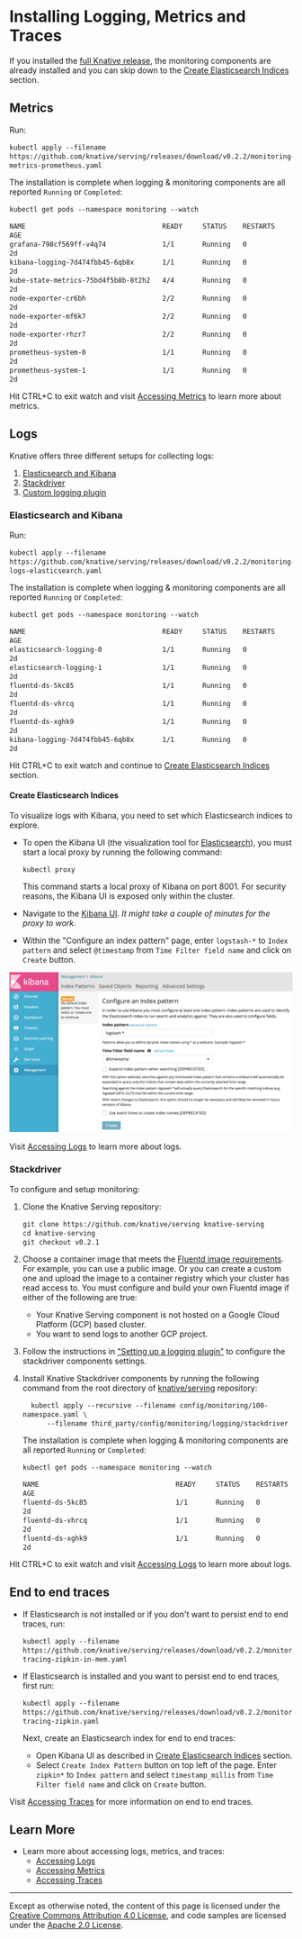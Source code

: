 # Installing Logging, Metrics and Traces

If you installed the [full Knative release](../install/README.md#installing-knative),
the monitoring components are already installed and you can skip down to the
[Create Elasticsearch Indices](#create-elasticsearch-indices) section.

## Metrics

Run:

```shell
kubectl apply --filename https://github.com/knative/serving/releases/download/v0.2.2/monitoring-metrics-prometheus.yaml
```

The installation is complete when logging & monitoring components are all
reported `Running` or `Completed`:

```shell
kubectl get pods --namespace monitoring --watch
```

```text
NAME                                  READY     STATUS    RESTARTS   AGE
grafana-798cf569ff-v4q74              1/1       Running   0          2d
kibana-logging-7d474fbb45-6qb8x       1/1       Running   0          2d
kube-state-metrics-75bd4f5b8b-8t2h2   4/4       Running   0          2d
node-exporter-cr6bh                   2/2       Running   0          2d
node-exporter-mf6k7                   2/2       Running   0          2d
node-exporter-rhzr7                   2/2       Running   0          2d
prometheus-system-0                   1/1       Running   0          2d
prometheus-system-1                   1/1       Running   0          2d
```

Hit CTRL+C to exit watch and visit [Accessing Metrics](./accessing-metrics.md) to learn more about metrics.

## Logs

Knative offers three different setups for collecting logs:

1. [Elasticsearch and Kibana](#elasticsearch-and-kibana)
1. [Stackdriver](#stackdriver)
1. [Custom logging plugin](setting-up-a-logging-plugin.md)

### Elasticsearch and Kibana

Run:

```shell
kubectl apply --filename https://github.com/knative/serving/releases/download/v0.2.2/monitoring-logs-elasticsearch.yaml
```

The installation is complete when logging & monitoring components are all
reported `Running` or `Completed`:

```shell
kubectl get pods --namespace monitoring --watch
```

```text
NAME                                  READY     STATUS    RESTARTS   AGE
elasticsearch-logging-0               1/1       Running   0          2d
elasticsearch-logging-1               1/1       Running   0          2d
fluentd-ds-5kc85                      1/1       Running   0          2d
fluentd-ds-vhrcq                      1/1       Running   0          2d
fluentd-ds-xghk9                      1/1       Running   0          2d
kibana-logging-7d474fbb45-6qb8x       1/1       Running   0          2d
```

Hit CTRL+C to exit watch and continue to [Create Elasticsearch Indices](#create-elasticsearch-indices) section.

#### Create Elasticsearch Indices

To visualize logs with Kibana, you need to set which Elasticsearch indices to explore.

- To open the Kibana UI (the visualization tool for [Elasticsearch](https://info.elastic.co)),
  you must start a local proxy by running the following command:

  ```shell
  kubectl proxy
  ```

  This command starts a local proxy of Kibana on port 8001. For security
  reasons, the Kibana UI is exposed only within the cluster.

- Navigate to the
  [Kibana UI](http://localhost:8001/api/v1/namespaces/knative-monitoring/services/kibana-logging/proxy/app/kibana).
  _It might take a couple of minutes for the proxy to work_.

- Within the "Configure an index pattern" page, enter `logstash-*` to
  `Index pattern` and select `@timestamp` from `Time Filter field name` and
  click on `Create` button.

![Create logstash-* index](images/kibana-landing-page-configure-index.png)

Visit [Accessing Logs](./accessing-logs.md) to learn more about logs.

### Stackdriver

To configure and setup monitoring:

1. Clone the Knative Serving repository:

    ```shell
    git clone https://github.com/knative/serving knative-serving
    cd knative-serving
    git checkout v0.2.1
    ```

1. Choose a container image that meets the
   [Fluentd image requirements](fluentd/README.md#requirements). For example, you can use a
   public image. Or you can create a custom one and upload the image to a
   container registry which your cluster has read access to.
   You must configure and build your own Fluentd image if either of the following are true:
    - Your Knative Serving component is not hosted on a Google Cloud Platform (GCP) based cluster.
    - You want to send logs to another GCP project.

1. Follow the instructions in
   ["Setting up a logging plugin"](setting-up-a-logging-plugin.md#Configuring)
   to configure the stackdriver components settings.

1. Install Knative Stackdriver components by running the following command from the root directory of
   [knative/serving](https://github.com/knative/serving) repository:

      ```shell
        kubectl apply --recursive --filename config/monitoring/100-namespace.yaml \
            --filename third_party/config/monitoring/logging/stackdriver
      ```

   The installation is complete when logging & monitoring components are all
   reported `Running` or `Completed`:

     ```shell
     kubectl get pods --namespace monitoring --watch
     ```

     ```text
     NAME                                  READY     STATUS    RESTARTS   AGE
     fluentd-ds-5kc85                      1/1       Running   0          2d
     fluentd-ds-vhrcq                      1/1       Running   0          2d
     fluentd-ds-xghk9                      1/1       Running   0          2d
     ```

  Hit CTRL+C to exit watch and visit [Accessing Logs](./accessing-logs.md) to learn more about logs.

## End to end traces

- If Elasticsearch is not installed or if you don't want to persist end to end traces, run:

    ```shell
    kubectl apply --filename https://github.com/knative/serving/releases/download/v0.2.2/monitoring-tracing-zipkin-in-mem.yaml
    ```

- If Elasticsearch is installed and you want to persist end to end traces, first run:

    ```shell
    kubectl apply --filename https://github.com/knative/serving/releases/download/v0.2.2/monitoring-tracing-zipkin.yaml
    ```
  
    Next, create an Elasticsearch index for end to end traces:

  - Open Kibana UI as described in [Create Elasticsearch Indices](#create-elasticsearch-indices) section.
  - Select `Create Index Pattern` button on top left of the page.
    Enter `zipkin*` to `Index pattern` and select `timestamp_millis`
    from `Time Filter field name` and click on `Create` button.

Visit [Accessing Traces](./accessing-traces.md) for more information on end to end traces.

## Learn More

- Learn more about accessing logs, metrics, and traces:
  - [Accessing Logs](./accessing-logs.md)
  - [Accessing Metrics](./accessing-metrics.md)
  - [Accessing Traces](./accessing-traces.md)

---

Except as otherwise noted, the content of this page is licensed under the
[Creative Commons Attribution 4.0 License](https://creativecommons.org/licenses/by/4.0/),
and code samples are licensed under the
[Apache 2.0 License](https://www.apache.org/licenses/LICENSE-2.0).

